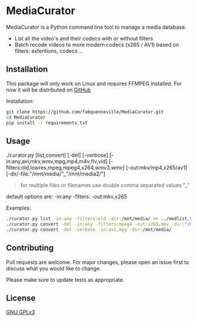 # MediaCurator

MediaCurator is a Python command line tool to manage a media database. 
* List all the video's and their codecs with or without filters
* Batch recode videos to more modern codecs (x265 / AV1) based on filters: extentions, codecs ...

## Installation

This package will only work on Linux and requires FFMPEG installed. For now it will be distributed on [GitHub](https://github.com/fabquenneville/MediaCurator.git)

Installation:
```bash
git clone https://github.com/fabquenneville/MediaCurator.git
cd MediaCurator
pip install -r requirements.txt 

```

## Usage
./curator.py [list,convert] [-del] [-verbose] [-in:any,avi,mkv,wmv,mpg,mp4,m4v,flv,vid] [-filters:old,lowres,mpeg,mpeg4,x264,wmv3,wmv] [-out:mkv/mp4,x265/av1] [-dir/-file:"/mnt/media/",,"/mnt/media2/"]

> for multiple files or filenames use double comma separated values ",,"

default options are:
-in:any
-filters:
-out:mkv,x265

Examples:
```bash
./curator.py list -in:any -filters:old -dir:/mnt/media/ >> ../medlist.txt
./curator.py convert -del -in:any -filters:mpeg4 -out:x265,mkv -dir:"/mnt/media/Movies/"
./curator.py convert -del -verbose -in:avi,mpg -dir:/mnt/media/
```


## Contributing
Pull requests are welcome. For major changes, please open an issue first to discuss what you would like to change.

Please make sure to update tests as appropriate.

## License
[GNU GPLv3](https://choosealicense.com/licenses/gpl-3.0/)